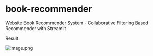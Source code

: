 # book-recommender
Website  Book Recommender System - Collaborative Filtering Based Recommender with Streamlit

Result

![image.png]( {https://khuzaemah.github.io/assets/img/book-recommender.png} )
